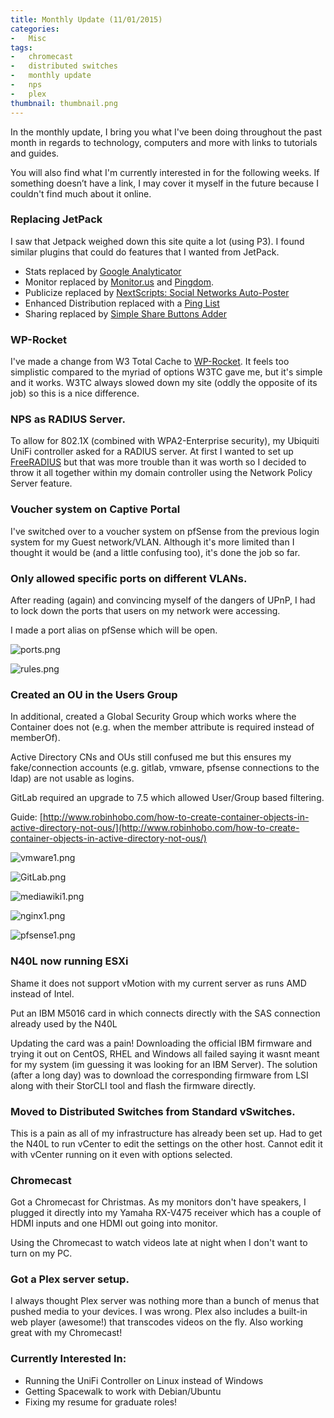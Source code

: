 ```yaml
---
title: Monthly Update (11/01/2015)
categories:
-   Misc
tags:
-   chromecast
-   distributed switches
-   monthly update
-   nps
-   plex
thumbnail: thumbnail.png
---
```


In the monthly update, I bring you what I've been doing throughout the past month in regards to technology, computers and more with links to tutorials and guides.

You will also find what I'm currently interested in for the following weeks. If something doesn’t have a link, I may cover it myself in the future because I couldn't find much about it online.

<!-- more -->

### Replacing JetPack
I saw that Jetpack weighed down this site quite a lot (using P3). I found similar plugins that could do features that I wanted from JetPack.

*   Stats replaced by [Google Analyticator](https://wordpress.org/plugins/google-analyticator/)
*   Monitor replaced by [Monitor.us](Monitor.us) and [Pingdom](https://www.pingdom.com/).
*   Publicize replaced by [NextScripts: Social Networks Auto-Poster](https://wordpress.org/plugins/social-networks-auto-poster-facebook-twitter-g/)
*   Enhanced Distribution replaced with a [Ping List](http://www.zdidit.com/wordpress-ping-list-indexing-post-faster/)
*   Sharing replaced by [Simple Share Buttons Adder](https://wordpress.org/plugins/simple-share-buttons-adder/screenshots/)

### WP-Rocket

I've made a change from W3 Total Cache to [WP-Rocket](http://wp-rocket.me/). It feels too simplistic compared to the myriad of options W3TC gave me, but it's simple and it works. W3TC always slowed down my site (oddly the opposite of its job) so this is a nice difference.

### NPS as RADIUS Server.

To allow for 802.1X (combined with WPA2-Enterprise security), my Ubiquiti UniFi controller asked for a RADIUS server. At first I wanted to set up [FreeRADIUS](freeradius.org) but that was more trouble than it was worth so I decided to throw it all together within my domain controller using the Network Policy Server feature.

### Voucher system on Captive Portal

I've switched over to a voucher system on pfSense from the previous login system for my Guest network/VLAN. Although it's more limited than I thought it would be (and a little confusing too), it's done the job so far.

### Only allowed specific ports on different VLANs.

After reading (again) and convincing myself of the dangers of UPnP, I had to lock down the ports that users on my network were accessing.

I made a port alias on pfSense which will be open.

![ports.png](rules.png)

![rules.png](rules.png)

### Created an OU in the Users Group

In additional, created a Global Security Group which works where the Container does not (e.g. when the member attribute is required instead of memberOf).

Active Directory CNs and OUs still confused me but this ensures my fake/connection accounts (e.g. gitlab, vmware, pfsense connections to the ldap) are not usable as logins.

GitLab required an upgrade to 7.5 which allowed User/Group based filtering.

Guide: [http://www.robinhobo.com/how-to-create-container-objects-in-active-directory-not-ous/](http://www.robinhobo.com/how-to-create-container-objects-in-active-directory-not-ous/)

![vmware1.png](vmware1.png)

![GitLab.png](GitLab.png)

![mediawiki1.png](mediawiki1.png)

![nginx1.png](nginx1.png)

![pfsense1.png](pfsense1.png)

### N40L now running ESXi

Shame it does not support vMotion with my current server as runs AMD instead of Intel.

Put an IBM M5016 card in which connects directly with the SAS connection already used by the N40L

Updating the card was a pain! Downloading the official IBM firmware and trying it out on CentOS, RHEL and Windows all failed saying it wasnt meant for my system (im guessing it was looking for an IBM Server). The solution (after a long day) was to download the corresponding firmware from LSI along with their StorCLI tool and flash the firmware directly.

### Moved to Distributed Switches from Standard vSwitches.

This is a pain as all of my infrastructure has already been set up.
Had to get the N40L to run vCenter to edit the settings on the other host. Cannot edit it with vCenter running on it even with options selected.

### Chromecast

Got a Chromecast for Christmas. As my monitors don't have speakers, I plugged it directly into my Yamaha RX-V475 receiver which has a couple of HDMI inputs and one HDMI out going into monitor.

Using the Chromecast to watch videos late at night when I don't want to turn on my PC.

### Got a Plex server setup.

I always thought Plex server was nothing more than a bunch of menus that pushed media to your devices. I was wrong. Plex also includes a built-in web player (awesome!) that transcodes videos on the fly. Also working great with my Chromecast!

### Currently Interested In:

*   Running the UniFi Controller on Linux instead of Windows
*   Getting Spacewalk to work with Debian/Ubuntu
*   Fixing my resume for graduate roles!
